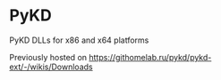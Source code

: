 # PyKD
PyKD DLLs for x86 and x64 platforms

Previously hosted on https://githomelab.ru/pykd/pykd-ext/-/wikis/Downloads
